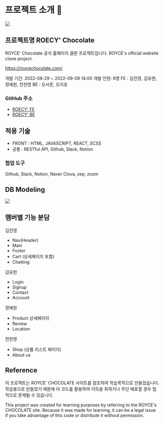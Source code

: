 # 프로젝트 소개 🍫

![](https://velog.velcdn.com/images/jinyoung985/post/2cf13d22-b82d-4473-ad26-3c17632802b4/image.png)

## 프로젝트명 ROECY' Chocolate

ROYCE' Chocolate 공식 홈페이지 클론 프로젝트입니다.
ROYCE's official website clone project.

https://roycechocolate.com/

개발 기간: 2022-08-29 ~ 2022-09-08 14:00
개발 인원: 6명
FE : 김진영, 김유현, 정예원, 천찬영
BE : 오서준, 오지호

### GitHub 주소
* [ROECY' FE](https://github.com/wecode-bootcamp-korea/justcode-6-1st-ypt-front)
* [ROECY' BE](https://github.com/wecode-bootcamp-korea/justcode-6-1st-ypt-back)

## 적용 기술
* FRONT : HTML, JAVASCRIPT, REACT, SCSS
* 공통 : RESTful API, Github, Slack, Notion

### 협업 도구
Github, Slack, Notion, Naver Clova, zep, zoom

## DB Modeling
![](https://velog.velcdn.com/images/jinyoung985/post/88e32a1c-0f7d-4b9c-8861-42305343a5a3/image.JPG)

## 멤버별 기능 분담

김진영

* Nav(Header)
* Main
* Footer
* Cart (상세페이지 포함)
* Chatting

김유현

* Login
* Signup
* Contact
* Account

정예원 

* Product 상세페이지
* Review
* Location

천찬영

* Shop (상품 리스트 페이지)
* About us

## Reference
이 프로젝트는 ROYCE' CHOCOLATE 사이트를 참조하여 학습목적으로 만들었습니다. 학습용으로 만들었기 때문에 이 코드를 활용하여 이득을 취하거나 무단 배포할 경우 법적으로 문제될 수 있습니다.

This project was created for learning purposes by referring to the ROYCE's CHOCOLATE site. Because it was made for learning, it can be a legal issue if you take advantage of this code or distribute it without permission.
